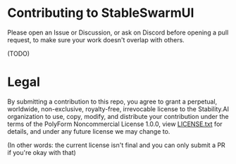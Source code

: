 # Contributing to StableSwarmUI

Please open an Issue or Discussion, or ask on Discord before opening a pull request, to make sure your work doesn't overlap with others.

(TODO)

# Legal

By submitting a contribution to this repo, you agree to grant a perpetual, worldwide, non-exclusive, royalty-free, irrevocable license to the Stability.AI organization to use, copy, modify, and distribute your contribution under the terms of the PolyForm Noncommercial License 1.0.0, view [LICENSE.txt](/LICENSE.txt) for details, and under any future license we may change to.

(In other words: the current license isn't final and you can only submit a PR if you're okay with that)
